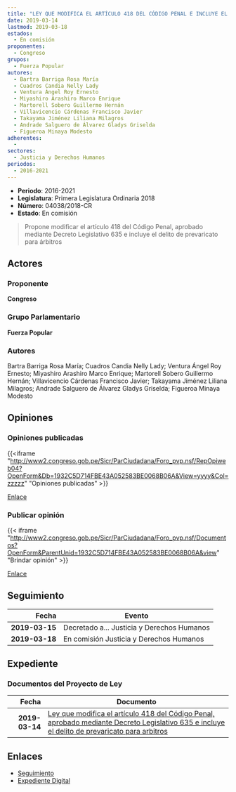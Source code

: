```yaml
---
title: "LEY QUE MODIFICA EL ARTÍCULO 418 DEL CÓDIGO PENAL E INCLUYE EL DELITO DE PREVARICATO PARA ÁRBITROS"
date: 2019-03-14
lastmod: 2019-03-18
estados: 
  - En comisión
proponentes: 
  - Congreso
grupos: 
  - Fuerza Popular
autores: 
  - Bartra Barriga Rosa María
  - Cuadros Candia Nelly Lady
  - Ventura Ángel Roy Ernesto
  - Miyashiro Arashiro Marco Enrique
  - Martorell Sobero Guillermo Hernán
  - Villavicencio Cárdenas Francisco Javier
  - Takayama Jiménez Liliana Milagros
  - Andrade Salguero de Álvarez Gladys Griselda
  - Figueroa Minaya Modesto
adherentes: 
  - 
sectores: 
  - Justicia y Derechos Humanos
periodos: 
  - 2016-2021
---
```


- **Periodo**: 2016-2021
- **Legislatura**: Primera Legislatura Ordinaria 2018
- **Número**: 04038/2018-CR
- **Estado**: En comisión

> Propone modificar el artículo 418 del Código Penal, aprobado mediante Decreto Legislativo 635 e incluye el delito de prevaricato para árbitros


## Actores

### Proponente

**Congreso**

### Grupo Parlamentario

**Fuerza Popular**

### Autores

Bartra Barriga Rosa María; Cuadros Candia Nelly Lady; Ventura Ángel Roy Ernesto; Miyashiro Arashiro Marco Enrique; Martorell Sobero Guillermo Hernán; Villavicencio Cárdenas Francisco Javier; Takayama Jiménez Liliana Milagros; Andrade Salguero de Álvarez Gladys Griselda; Figueroa Minaya Modesto


## Opiniones

### Opiniones publicadas

{{<iframe "http://www2.congreso.gob.pe/Sicr/ParCiudadana/Foro_pvp.nsf/RepOpiweb04?OpenForm&Db=1932C5D714FBE43A052583BE0068B06A&View=yyyy&Col=zzzzz" "Opiniones publicadas" >}}

[Enlace](http://www2.congreso.gob.pe/Sicr/ParCiudadana/Foro_pvp.nsf/RepOpiweb04?OpenForm&Db=1932C5D714FBE43A052583BE0068B06A&View=yyyy&Col=zzzzz)
### Publicar opinión

{{< iframe "http://www2.congreso.gob.pe/Sicr/ParCiudadana/Foro_pvp.nsf/Documentos?OpenForm&ParentUnid=1932C5D714FBE43A052583BE0068B06A&view" "Brindar opinión" >}}

[Enlace](http://www2.congreso.gob.pe/Sicr/ParCiudadana/Foro_pvp.nsf/Documentos?OpenForm&ParentUnid=1932C5D714FBE43A052583BE0068B06A&view)

## Seguimiento

| Fecha | Evento |
|------:|--------|
| **2019-03-15** | Decretado a... Justicia y Derechos Humanos|
| **2019-03-18** | En comisión Justicia y Derechos Humanos|


## Expediente


### Documentos del Proyecto de Ley

| Fecha | Documento |
|------:|--------|
| **2019-03-14** | [Ley que modifica el artículo 418 del Código Penal, aprobado mediante Decreto Legislativo 635 e incluye el delito de prevaricato para arbitros](http://www.leyes.congreso.gob.pe/Documentos/2016_2021/Proyectos_de_Ley_y_de_Resoluciones_Legislativas/PL0403620190314.pdf) |

## Enlaces 

- [Seguimiento](http://www2.congreso.gob.pe/Sicr/TraDocEstProc/CLProLey2016.nsf/f7fff46988ca05b1052578e100829cc7/f49da4f320c474a8052583be0004098c?OpenDocument)
- [Expediente Digital](http://www2.congreso.gob.pe/Sicr/TraDocEstProc/CLProLey2016.nsf/f7fff46988ca05b1052578e100829cc7/f49da4f320c474a8052583be0004098c?OpenDocument&Click=05257FB7005EB655.eb71d0cf91d8294e05256cdf006b5706/$Body/0.1C6C)
